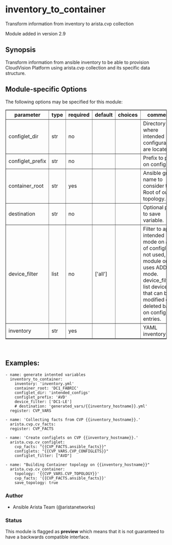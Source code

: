 # inventory\_to\_container

Transform information from inventory to arista.cvp collection

Module added in version 2.9

<div class="contents" data-local="" data-depth="2">

</div>

## Synopsis

Transform information from ansible inventory to be able to provision
CloudVision Platform using arista.cvp collection and its specific data
structure.

## Module-specific Options

The following options may be specified for this module:

<table border=1 cellpadding=4>

<tr>
<th class="head">parameter</th>
<th class="head">type</th>
<th class="head">required</th>
<th class="head">default</th>
<th class="head">choices</th>
<th class="head">comments</th>
</tr>

<tr>
<td>configlet_dir<br/><div style="font-size: small;"></div></td>
<td>str</td>
<td>no</td>
<td></td>
<td></td>
<td>
    <div>Directory where intended configurations are located.</div>
</td>
</tr>

<tr>
<td>configlet_prefix<br/><div style="font-size: small;"></div></td>
<td>str</td>
<td>no</td>
<td></td>
<td></td>
<td>
    <div>Prefix to put on configlet.</div>
</td>
</tr>

<tr>
<td>container_root<br/><div style="font-size: small;"></div></td>
<td>str</td>
<td>yes</td>
<td></td>
<td></td>
<td>
    <div>Ansible group name to consider to be Root of our topology.</div>
</td>
</tr>

<tr>
<td>destination<br/><div style="font-size: small;"></div></td>
<td>str</td>
<td>no</td>
<td></td>
<td></td>
<td>
    <div>Optional path to save variable.</div>
</td>
</tr>

<tr>
<td>device_filter<br/><div style="font-size: small;"></div></td>
<td>list</td>
<td>no</td>
<td>[&#x27;all&#x27;]</td>
<td></td>
<td>
    <div>Filter to apply intended mode on a set of configlet. If not used, then module only uses ADD mode. device_filter list devices that can be modified or deleted based on configlets entries.</div>
</td>
</tr>

<tr>
<td>inventory<br/><div style="font-size: small;"></div></td>
<td>str</td>
<td>yes</td>
<td></td>
<td></td>
<td>
    <div>YAML inventory file</div>
</td>
</tr>

</table>
</br>

## Examples:

    - name: generate intented variables
      inventory_to_container:
        inventory: 'inventory.yml'
        container_root: 'DC1_FABRIC'
        configlet_dir: 'intended_configs'
        configlet_prefix: 'AVD'
        device_filter: ['DC1-LE']
        # destination: 'generated_vars/{{inventory_hostname}}.yml'
      register: CVP_VARS

    - name: 'Collecting facts from CVP {{inventory_hostname}}.'
      arista.cvp.cv_facts:
      register: CVP_FACTS

    - name: 'Create configlets on CVP {{inventory_hostname}}.'
      arista.cvp.cv_configlet:
        cvp_facts: "{{CVP_FACTS.ansible_facts}}"
        configlets: "{{CVP_VARS.CVP_CONFIGLETS}}"
        configlet_filter: ["AVD"]

    - name: "Building Container topology on {{inventory_hostname}}"
      arista.cvp.cv_container:
        topology: '{{CVP_VARS.CVP_TOPOLOGY}}'
        cvp_facts: '{{CVP_FACTS.ansible_facts}}'
        save_topology: true

### Author

  - Ansible Arista Team (@aristanetworks)

### Status

This module is flagged as **preview** which means that it is not
guaranteed to have a backwards compatible interface.
